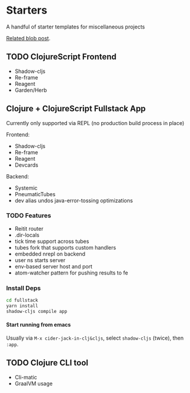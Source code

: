 # Starters

A handful of starter templates for miscellaneous projects

[Related blob post](http://russmatney.com/2020-02-21-clojure-repo-starters/).

## TODO ClojureScript Frontend

- Shadow-cljs
- Re-frame
- Reagent
- Garden/Herb

## Clojure + ClojureScript Fullstack App

Currently only supported via REPL (no production build process in place)

Frontend:

- Shadow-cljs
- Re-frame
- Reagent
- Devcards

Backend:

- Systemic
- PneumaticTubes
- dev alias undos java-error-tossing optimizations

### TODO Features

- Reitit router
- .dir-locals
- tick time support across tubes
- tubes fork that supports custom handlers
- embedded nrepl on backend
- user ns starts server
- env-based server host and port
- atom-watcher pattern for pushing results to fe

### Install Deps

```sh
cd fullstack
yarn install
shadow-cljs compile app
```

#### Start running from emacs

Usually via `M-x cider-jack-in-clj&cljs`, select `shadow-cljs` (twice), then `:app`.

## TODO Clojure CLI tool

- Cli-matic
- GraalVM usage
